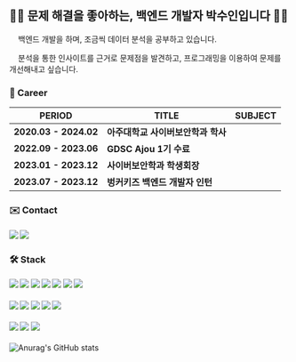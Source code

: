 <h2> 🕵️‍♀️ 문제 해결을 좋아하는, 백엔드 개발자 박수인입니다 🕵️‍♀️</h2>

<p>&nbsp; &nbsp; 백엔드 개발을 하며, 조금씩 데이터 분석을 공부하고 있습니다.
  
&nbsp; &nbsp; 분석을 통한 인사이트를 근거로 문제점을 발견하고, 프로그래밍을 이용하여 문제를 개선해내고 싶습니다. </p> 


<h3> 🏢 Career </h3>

| PERIOD | TITLE | SUBJECT |
| ------- | ------- | ------- | 
| **2020.03 - 2024.02** | **아주대학교 사이버보안학과 학사** |  |
| **2022.09 - 2023.06** | **GDSC Ajou 1기 수료** |  |
| **2023.01 - 2023.12** | **사이버보안학과 학생회장** |  |
| **2023.07 - 2023.12** | **벙커키즈 백엔드 개발자 인턴** |  |

<h3><b> ✉️ Contact </b></h3> 
<h4><a href="mailto:tndls30261@gmail.com"><img src="https://img.shields.io/badge/Gmail-d14836?style=flat-square&logo=Gmail&logoColor=white&link=tndls30261@gmail.com"/></a> <a href="[https://www.linkedin.com/in/cowkite/](https://www.linkedin.com/in/%EC%88%98%EC%9D%B8-%EB%B0%95-949180286/)" target="_blank"><img src="https://img.shields.io/badge/SuinPark-0A66C2?style=flat-square&logo=Linkedin&logoColor=white"/></a></h4> 

<h3><b>🛠 Stack </b></h3>
<h4><img src="https://img.shields.io/badge/C-A8B9CC?style=flat-square&logo=C&logoColor=white"/> <img src="https://img.shields.io/badge/C++-00599C?style=flat-square&logo=C%2B%2B&logoColor=white"/> <img src="https://img.shields.io/badge/Go-00ADD8?style=flat-square&logo=Go&logoColor=white"/> <img src="https://img.shields.io/badge/java-007396?style=flat-square&logo=java&logoColor=white"/> <img src="https://img.shields.io/badge/JavaScript-F7DF1E?style=flat-square&logo=javascript&logoColor=black"/> <img src="https://img.shields.io/badge/Python-3776AB?style=flat-square&logo=Python&logoColor=white"/> <img src="https://img.shields.io/badge/Typescript-3178C6?style=flat-square&logo=Typescript&logoColor=white"/></h4>

<h4><img src="https://img.shields.io/badge/django-092E20?style=flat-square&logo=django&logoColor=white"/> <img src="https://img.shields.io/badge/Node.js-339933?style=flat-square&logo=Node.js&logoColor=white"/> <img src="https://img.shields.io/badge/Express-000000?style=flat-square&logo=Express&logoColor=white"/>
 <img src="https://img.shields.io/badge/Spring-6DB33F?style=flat-square&logo=Spring&logoColor=white"/> <img src="https://img.shields.io/badge/NestJS-E0234E?style=flat-square&logo=NestJs&logoColor=white"/></h4>

<h4><img src="https://img.shields.io/badge/MySQL-4479A1?style=flat-square&logo=MySQL&logoColor=white"/> <img src="https://img.shields.io/badge/Firebase-FFCA28?style=flat-square&logo=firebase&logoColor=black"/> <img src="https://img.shields.io/badge/MongoDB-47A248?style=flat-square&logo=MongoDB&logoColor=white"/></h4>

![Anurag's GitHub stats](https://github-readme-stats.vercel.app/api?username=tndls2&show_icons=true&theme=radical)
